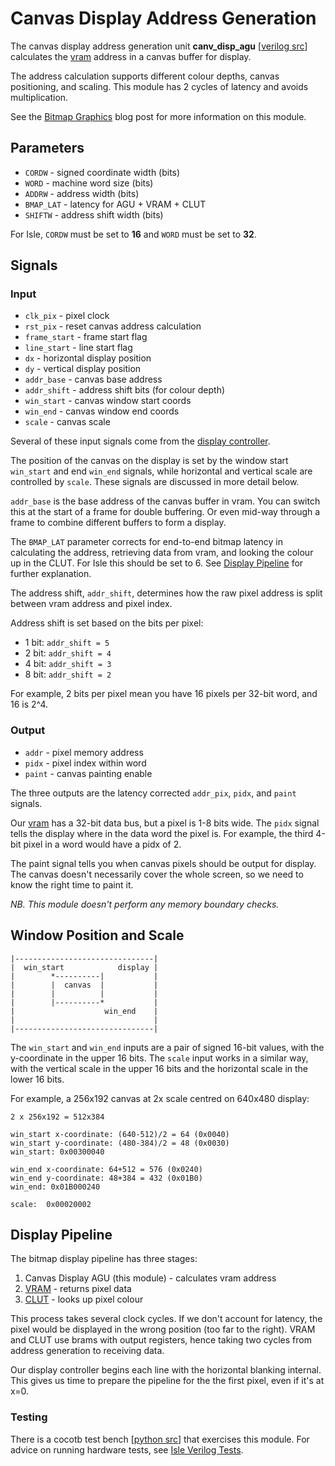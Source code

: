 # Canvas Display Address Generation

The canvas display address generation unit **canv_disp_agu** [[verilog src](../canv_disp_agu.v)] calculates the [vram](../../mem/docs/vram.md) address in a canvas buffer for display.

The address calculation supports different colour depths, canvas positioning, and scaling. This module has 2 cycles of latency and avoids multiplication.

See the [Bitmap Graphics](http://projectf.io/isle/bitmap-graphics.html) blog post for more information on this module.

## Parameters

* `CORDW` - signed coordinate width (bits)
* `WORD` - machine word size (bits)
* `ADDRW` - address width (bits)
* `BMAP_LAT` - latency for AGU + VRAM + CLUT
* `SHIFTW` - address shift width (bits)

For Isle, `CORDW` must be set to **16** and `WORD` must be set to **32**.

## Signals

### Input

* `clk_pix` - pixel clock
* `rst_pix` - reset canvas address calculation
* `frame_start` - frame start flag
* `line_start` - line start flag
* `dx` - horizontal display position
* `dy` - vertical display position
* `addr_base` - canvas base address
* `addr_shift` - address shift bits (for colour depth)
* `win_start` - canvas window start coords
* `win_end` - canvas window end coords
* `scale` - canvas scale

Several of these input signals come from the [display controller](display.md).

The position of the canvas on the display is set by the window start `win_start` and end `win_end` signals, while horizontal and vertical scale are controlled by `scale`. These signals are discussed in more detail below.

`addr_base` is the base address of the canvas buffer in vram. You can switch this at the start of a frame for double buffering. Or even mid-way through a frame to combine different buffers to form a display.

The `BMAP_LAT` parameter corrects for end-to-end bitmap latency in calculating the address, retrieving data from vram, and looking the colour up in the CLUT. For Isle this should be set to 6. See [Display Pipeline](#display-pipeline) for further explanation.

The address shift, `addr_shift`, determines how the raw pixel address is split between vram address and pixel index.

Address shift is set based on the bits per pixel:

* 1 bit: `addr_shift = 5`
* 2 bit: `addr_shift = 4`
* 4 bit: `addr_shift = 3`
* 8 bit: `addr_shift = 2`

For example, 2 bits per pixel mean you have 16 pixels per 32-bit word, and 16 is 2^4.

### Output

* `addr` - pixel memory address
* `pidx` - pixel index within word
* `paint` - canvas painting enable

The three outputs are the latency corrected `addr_pix`, `pidx`, and `paint` signals.

Our [vram](vram.md) has a 32-bit data bus, but a pixel is 1-8 bits wide. The `pidx` signal tells the display where in the data word the pixel is. For example, the third 4-bit pixel in a word would have a pidx of 2.

The paint signal tells you when canvas pixels should be output for display. The canvas doesn't necessarily cover the whole screen, so we need to know the right time to paint it.

_NB. This module doesn't perform any memory boundary checks._

## Window Position and Scale

```
|-------------------------------|
|  win_start            display |
|        *----------|           |
|        |  canvas  |           |
|        |          |           |
|        |----------*           |
|                    win_end    |
|                               |
|-------------------------------|
```

The `win_start` and `win_end` inputs are a pair of signed 16-bit values, with the y-coordinate in the upper 16 bits. The `scale` input works in a similar way, with the vertical scale in the upper 16 bits and the horizontal scale in the lower 16 bits.

For example, a 256x192 canvas at 2x scale centred on 640x480 display:

```
2 x 256x192 = 512x384

win_start x-coordinate: (640-512)/2 = 64 (0x0040)
win_start y-coordinate: (480-384)/2 = 48 (0x0030)
win_start: 0x00300040

win_end x-coordinate: 64+512 = 576 (0x0240)
win_end y-coordinate: 48+384 = 432 (0x01B0)
win_end: 0x01B000240

scale:  0x00020002
```

## Display Pipeline

The bitmap display pipeline has three stages:

1. Canvas Display AGU (this module) - calculates vram address
2. [VRAM](../../mem/docs/vram.md) - returns pixel data
3. [CLUT](../../mem/docs/clut.md) - looks up pixel colour

This process takes several clock cycles. If we don't account for latency, the pixel would be displayed in the wrong position (too far to the right). VRAM and CLUT use brams with output registers, hence taking two cycles from address generation to receiving data.

Our display controller begins each line with the horizontal blanking internal. This gives us time to prepare the pipeline for the the first pixel, even if it's at x=0.

### Testing

There is a cocotb test bench [[python src](../test/canv_disp_agu.py)] that exercises this module. For advice on running hardware tests, see [Isle Verilog Tests](../../../docs/verilog-tests.md).
